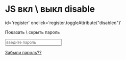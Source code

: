 # JS вкл \ выкл disable 

id='register'
onclick='register.toggleAttribute("disabled")'


Показать \ скрыть пароль

<div class="password">
   <input type="password" class="form-control" name="password" id="password" autocomplete="current-password" placeholder='введите пароль'>
    <a href="#" class="password-control" onclick="return show_hide_password(this);"></a>
    <p class="text-end"><a href="{% url 'account_reset_password' %}">Забыли пароль??</a></p>
</div>
